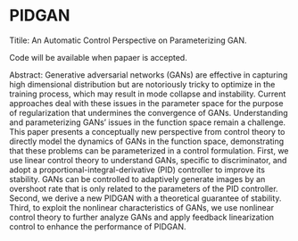 # PIDGAN
Titile: An Automatic Control Perspective on Parameterizing GAN. 

Code will be available when papaer is accepted.

Abstract:  Generative adversarial networks (GANs) are effective in capturing high dimensional distribution but are notoriously tricky to optimize in the training process, which may result in mode collapse and instability. Current approaches deal with these issues in the parameter space for the purpose of regularization that undermines the convergence of GANs. Understanding and parameterizing GANs’ issues in the function space remain a challenge. This paper presents a conceptually new perspective from control theory to directly model the dynamics of GANs in the function space, demonstrating that these problems can be parameterized in a control formulation. First, we use linear control theory to understand GANs, specific to discriminator, and adopt a proportional-integral-derivative (PID) controller to improve its stability. GANs can be controlled to adaptively generate images by an overshoot rate that is only related to the parameters of the PID controller. Second, we derive a new PIDGAN with a theoretical guarantee of stability. Third, to exploit the nonlinear characteristics of GANs, we use nonlinear control theory to further analyze GANs and apply feedback linearization control to enhance the performance of PIDGAN.
